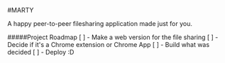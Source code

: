 #MARTY

A happy peer-to-peer filesharing application made just for you.

#####Project Roadmap
[ ] - Make a web version for the file sharing
[ ] - Decide if it's a Chrome extension or Chrome App
[ ] - Build what was decided
[ ] - Deploy :D
